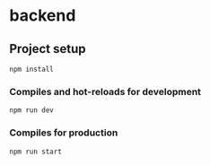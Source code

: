 # backend

## Project setup

```
npm install
```

### Compiles and hot-reloads for development

```
npm run dev
```

### Compiles for production

```
npm run start
```
